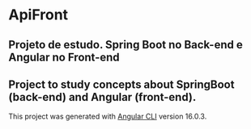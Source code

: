 # ApiFront

## Projeto de estudo. Spring Boot no Back-end e Angular no Front-end
## Project to study concepts about SpringBoot (back-end) and Angular (front-end).

This project was generated with [Angular CLI](https://github.com/angular/angular-cli) version 16.0.3.
